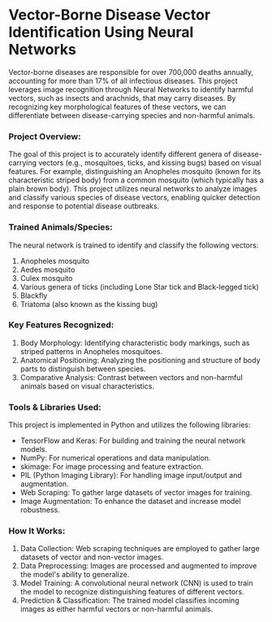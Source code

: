 # Vector-Borne Disease Vector Identification Using Neural Networks
Vector-borne diseases are responsible for over 700,000 deaths annually, accounting for more than 17% of all infectious diseases. This project leverages image recognition through Neural Networks to identify harmful vectors, such as insects and arachnids, that may carry diseases. By recognizing key morphological features of these vectors, we can differentiate between disease-carrying species and non-harmful animals.

### Project Overview:
The goal of this project is to accurately identify different genera of disease-carrying vectors (e.g., mosquitoes, ticks, and kissing bugs) based on visual features. For example, distinguishing an Anopheles mosquito (known for its characteristic striped body) from a common mosquito (which typically has a plain brown body). This project utilizes neural networks to analyze images and classify various species of disease vectors, enabling quicker detection and response to potential disease outbreaks.

### Trained Animals/Species:
The neural network is trained to identify and classify the following vectors:
1. Anopheles mosquito
2. Aedes mosquito
3. Culex mosquito
4. Various genera of ticks (including Lone Star tick and Black-legged tick)
5. Blackfly
6. Triatoma (also known as the kissing bug)

### Key Features Recognized:
1. Body Morphology: Identifying characteristic body markings, such as striped patterns in Anopheles mosquitoes.
2. Anatomical Positioning: Analyzing the positioning and structure of body parts to distinguish between species.
3. Comparative Analysis: Contrast between vectors and non-harmful animals based on visual characteristics.

### Tools & Libraries Used:
This project is implemented in Python and utilizes the following libraries:
- TensorFlow and Keras: For building and training the neural network models.
- NumPy: For numerical operations and data manipulation.
- skimage: For image processing and feature extraction.
- PIL (Python Imaging Library): For handling image input/output and augmentation.
- Web Scraping: To gather large datasets of vector images for training.
- Image Augmentation: To enhance the dataset and increase model robustness.

### How It Works:
1. Data Collection: Web scraping techniques are employed to gather large datasets of vector and non-vector images.
2. Data Preprocessing: Images are processed and augmented to improve the model's ability to generalize.
3. Model Training: A convolutional neural network (CNN) is used to train the model to recognize distinguishing features of different vectors.
4. Prediction & Classification: The trained model classifies incoming images as either harmful vectors or non-harmful animals.

